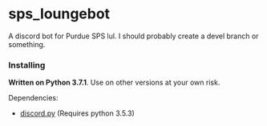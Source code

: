 # sps_loungebot

A discord bot for Purdue SPS lul. I should probably create a devel branch or something.

### Installing

**Written on Python 3.7.1**. Use on other versions at your own risk.

Dependencies:
* [discord.py](https://github.com/Rapptz/discord.py) (Requires python 3.5.3)

